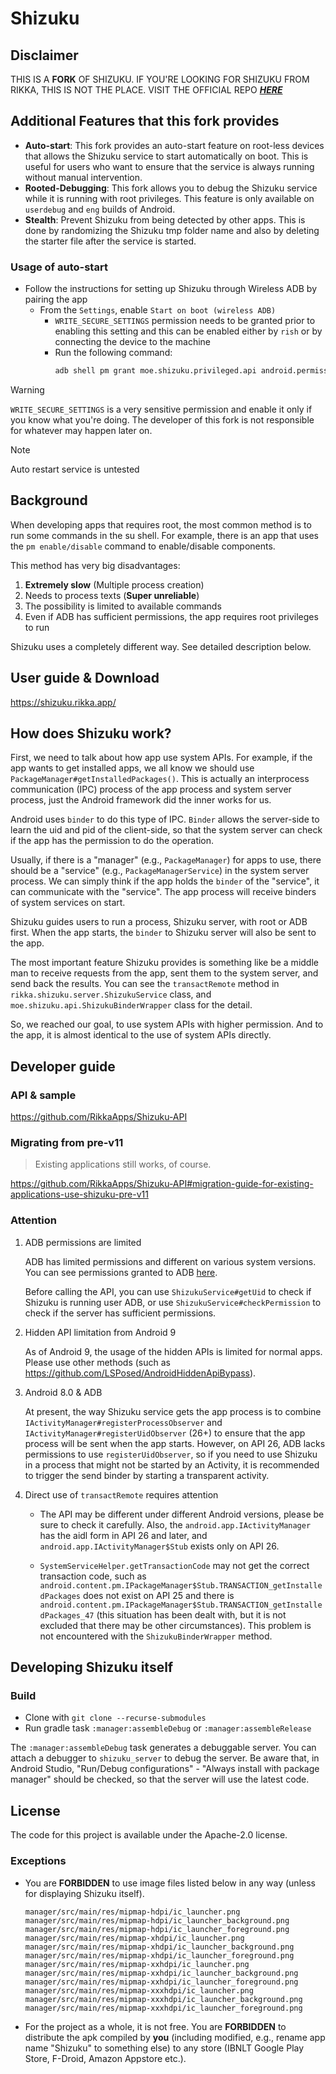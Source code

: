 # Shizuku

## Disclaimer

THIS IS A **FORK** OF SHIZUKU. IF YOU'RE LOOKING FOR SHIZUKU FROM RIKKA, THIS IS NOT THE PLACE.
VISIT THE OFFICIAL REPO [**_HERE_**](https://github.com/RikkaApps/Shizuku)

## Additional Features that this fork provides

- **Auto-start**: This fork provides an auto-start feature on root-less devices that allows the Shizuku service to start automatically on boot. This is useful for users who want to ensure that the service is always running without manual intervention.
- **Rooted-Debugging**: This fork allows you to debug the Shizuku service while it is running with root privileges. This feature is only available on `userdebug` and `eng` builds of Android.
- **Stealth**: Prevent Shizuku from being detected by other apps. This is done by randomizing the Shizuku tmp folder name and also by deleting the starter file after the service is started.

### Usage of auto-start

- Follow the instructions for setting up Shizuku through Wireless ADB by pairing the app
  - From the `Settings`, enable `Start on boot (wireless ADB)`
    - `WRITE_SECURE_SETTINGS` permission needs to be granted prior to enabling this setting and this can be enabled either by `rish` or by connecting the device to the machine
    - Run the following command:
      ```bash
      adb shell pm grant moe.shizuku.privileged.api android.permission.WRITE_SECURE_SETTINGS
      ```

> [!WARNING]
> `WRITE_SECURE_SETTINGS` is a very sensitive permission and enable it only if you know what you're doing.
> The developer of this fork is not responsible for whatever may happen later on.

> [!NOTE]
> Auto restart service is untested

## Background

When developing apps that requires root, the most common method is to run some commands in the su shell. For example, there is an app that uses the `pm enable/disable` command to enable/disable components.

This method has very big disadvantages:

1. **Extremely slow** (Multiple process creation)
2. Needs to process texts (**Super unreliable**)
3. The possibility is limited to available commands
4. Even if ADB has sufficient permissions, the app requires root privileges to run

Shizuku uses a completely different way. See detailed description below.

## User guide & Download

<https://shizuku.rikka.app/>

## How does Shizuku work?

First, we need to talk about how app use system APIs. For example, if the app wants to get installed apps, we all know we should use `PackageManager#getInstalledPackages()`. This is actually an interprocess communication (IPC) process of the app process and system server process, just the Android framework did the inner works for us.

Android uses `binder` to do this type of IPC. `Binder` allows the server-side to learn the uid and pid of the client-side, so that the system server can check if the app has the permission to do the operation.

Usually, if there is a "manager" (e.g., `PackageManager`) for apps to use, there should be a "service" (e.g., `PackageManagerService`) in the system server process. We can simply think if the app holds the `binder` of the "service", it can communicate with the "service". The app process will receive binders of system services on start.

Shizuku guides users to run a process, Shizuku server, with root or ADB first. When the app starts, the `binder` to Shizuku server will also be sent to the app.

The most important feature Shizuku provides is something like be a middle man to receive requests from the app, sent them to the system server, and send back the results. You can see the `transactRemote` method in `rikka.shizuku.server.ShizukuService` class, and `moe.shizuku.api.ShizukuBinderWrapper` class for the detail.

So, we reached our goal, to use system APIs with higher permission. And to the app, it is almost identical to the use of system APIs directly.

## Developer guide

### API & sample

https://github.com/RikkaApps/Shizuku-API

### Migrating from pre-v11

> Existing applications still works, of course.

https://github.com/RikkaApps/Shizuku-API#migration-guide-for-existing-applications-use-shizuku-pre-v11

### Attention

1. ADB permissions are limited

   ADB has limited permissions and different on various system versions. You can see permissions granted to ADB [here](https://github.com/aosp-mirror/platform_frameworks_base/blob/master/packages/Shell/AndroidManifest.xml).

   Before calling the API, you can use `ShizukuService#getUid` to check if Shizuku is running user ADB, or use `ShizukuService#checkPermission` to check if the server has sufficient permissions.

2. Hidden API limitation from Android 9

   As of Android 9, the usage of the hidden APIs is limited for normal apps. Please use other methods (such as <https://github.com/LSPosed/AndroidHiddenApiBypass>).

3. Android 8.0 & ADB

   At present, the way Shizuku service gets the app process is to combine `IActivityManager#registerProcessObserver` and `IActivityManager#registerUidObserver` (26+) to ensure that the app process will be sent when the app starts. However, on API 26, ADB lacks permissions to use `registerUidObserver`, so if you need to use Shizuku in a process that might not be started by an Activity, it is recommended to trigger the send binder by starting a transparent activity.

4. Direct use of `transactRemote` requires attention

   * The API may be different under different Android versions, please be sure to check it carefully. Also, the `android.app.IActivityManager` has the aidl form in API 26 and later, and `android.app.IActivityManager$Stub` exists only on API 26.

   * `SystemServiceHelper.getTransactionCode` may not get the correct transaction code, such as `android.content.pm.IPackageManager$Stub.TRANSACTION_getInstalledPackages` does not exist on API 25 and there is `android.content.pm.IPackageManager$Stub.TRANSACTION_getInstalledPackages_47` (this situation has been dealt with, but it is not excluded that there may be other circumstances). This problem is not encountered with the `ShizukuBinderWrapper` method.

## Developing Shizuku itself

### Build

- Clone with `git clone --recurse-submodules`
- Run gradle task `:manager:assembleDebug` or `:manager:assembleRelease`

The `:manager:assembleDebug` task generates a debuggable server. You can attach a debugger to `shizuku_server` to debug the server. Be aware that, in Android Studio, "Run/Debug configurations" - "Always install with package manager" should be checked, so that the server will use the latest code.

## License

The code for this project is available under the Apache-2.0 license.

### Exceptions

* You are **FORBIDDEN** to use image files listed below in any way (unless for displaying Shizuku itself).

  ```
  manager/src/main/res/mipmap-hdpi/ic_launcher.png
  manager/src/main/res/mipmap-hdpi/ic_launcher_background.png
  manager/src/main/res/mipmap-hdpi/ic_launcher_foreground.png
  manager/src/main/res/mipmap-xhdpi/ic_launcher.png
  manager/src/main/res/mipmap-xhdpi/ic_launcher_background.png
  manager/src/main/res/mipmap-xhdpi/ic_launcher_foreground.png
  manager/src/main/res/mipmap-xxhdpi/ic_launcher.png
  manager/src/main/res/mipmap-xxhdpi/ic_launcher_background.png
  manager/src/main/res/mipmap-xxhdpi/ic_launcher_foreground.png
  manager/src/main/res/mipmap-xxxhdpi/ic_launcher.png
  manager/src/main/res/mipmap-xxxhdpi/ic_launcher_background.png
  manager/src/main/res/mipmap-xxxhdpi/ic_launcher_foreground.png
  ```

* For the project as a whole, it is not free.
You are **FORBIDDEN** to distribute the apk compiled by **you**
(including modified, e.g., rename app name "Shizuku" to something else)
to any store (IBNLT Google Play Store, F-Droid, Amazon Appstore etc.).
